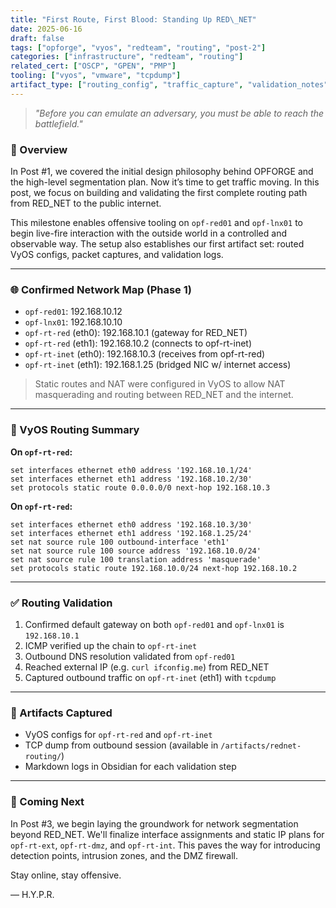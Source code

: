 ```yaml
---
title: "First Route, First Blood: Standing Up RED\_NET"
date: 2025-06-16
draft: false
tags: ["opforge", "vyos", "redteam", "routing", "post-2"]
categories: ["infrastructure", "redteam", "routing"]
related_cert: ["OSCP", "GPEN", "PMP"]
tooling: ["vyos", "vmware", "tcpdump"]
artifact_type: ["routing_config", "traffic_capture", "validation_notes"]
---
```


> *"Before you can emulate an adversary, you must be able to reach the battlefield."*

### 🧭 Overview

In Post #1, we covered the initial design philosophy behind OPFORGE and the high-level segmentation plan. Now it’s time to get traffic moving. In this post, we focus on building and validating the first complete routing path from RED\_NET to the public internet.

This milestone enables offensive tooling on `opf-red01` and `opf-lnx01` to begin live-fire interaction with the outside world in a controlled and observable way. The setup also establishes our first artifact set: routed VyOS configs, packet captures, and validation logs.

---

### 🌐 Confirmed Network Map (Phase 1)

- `opf-red01`: 192.168.10.12
- `opf-lnx01`: 192.168.10.10
- `opf-rt-red` (eth0): 192.168.10.1 (gateway for RED\_NET)
- `opf-rt-red` (eth1): 192.168.10.2 (connects to opf-rt-inet)
- `opf-rt-inet` (eth0): 192.168.10.3 (receives from opf-rt-red)
- `opf-rt-inet` (eth1): 192.168.1.25 (bridged NIC w/ internet access)

> Static routes and NAT were configured in VyOS to allow NAT masquerading and routing between RED\_NET and the internet.

---

### 🔧 VyOS Routing Summary

**On **`opf-rt-red`**:**

```vyos
set interfaces ethernet eth0 address '192.168.10.1/24'
set interfaces ethernet eth1 address '192.168.10.2/30'
set protocols static route 0.0.0.0/0 next-hop 192.168.10.3
```

**On **`opf-rt-red`**:**

```vyos
set interfaces ethernet eth0 address '192.168.10.3/30'
set interfaces ethernet eth1 address '192.168.1.25/24'
set nat source rule 100 outbound-interface 'eth1'
set nat source rule 100 source address '192.168.10.0/24'
set nat source rule 100 translation address 'masquerade'
set protocols static route 192.168.10.0/24 next-hop 192.168.10.2
```

---

### ✅ Routing Validation

1. Confirmed default gateway on both `opf-red01` and `opf-lnx01` is `192.168.10.1`
2. ICMP verified up the chain to `opf-rt-inet`
3. Outbound DNS resolution validated from `opf-red01`
4. Reached external IP (e.g. `curl ifconfig.me`) from RED\_NET
5. Captured outbound traffic on `opf-rt-inet` (eth1) with `tcpdump`

---

### 🧪 Artifacts Captured

- VyOS configs for `opf-rt-red` and `opf-rt-inet`
- TCP dump from outbound session (available in `/artifacts/rednet-routing/`)
- Markdown logs in Obsidian for each validation step

---

### 📌 Coming Next

In Post #3, we begin laying the groundwork for network segmentation beyond RED\_NET. We'll finalize interface assignments and static IP plans for `opf-rt-ext`, `opf-rt-dmz`, and `opf-rt-int`. This paves the way for introducing detection points, intrusion zones, and the DMZ firewall.

Stay online, stay offensive.

— H.Y.P.R.

